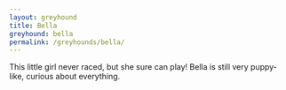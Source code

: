 ```yaml
---
layout: greyhound
title: Bella
greyhound: bella
permalink: /greyhounds/bella/
---
```


This little girl never raced, but she sure can play! Bella is still very puppy-like, curious
about everything.
